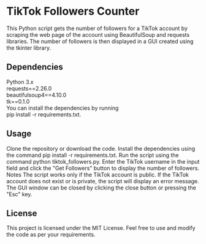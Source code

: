 # TikTok Followers Counter
This Python script gets the number of followers for a TikTok account by scraping the web page of the account using BeautifulSoup and requests libraries. The number of followers is then displayed in a GUI created using the tkinter library.

## Dependencies
Python 3.x  
requests==2.26.0  
beautifulsoup4==4.10.0  
tk==0.1.0    
You can install the dependencies by running  
pip install -r requirements.txt.

## Usage
Clone the repository or download the code.
Install the dependencies using the command pip install -r requirements.txt.
Run the script using the command python tiktok_followers.py.
Enter the TikTok username in the input field and click the "Get Followers" button to display the number of followers.
Notes
The script works only if the TikTok account is public.
If the TikTok account does not exist or is private, the script will display an error message.
The GUI window can be closed by clicking the close button or pressing the "Esc" key.
## License
This project is licensed under the MIT License. Feel free to use and modify the code as per your requirements.
